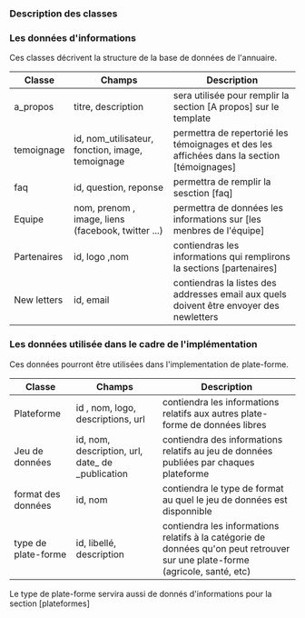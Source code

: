 ### Description des classes
 
### Les données d'informations
Ces classes décrivent la structure de la base de données de l'annuaire.

| Classe | Champs | Description |
| -------- | ----------- | --------------- |
| a_propos | titre, description | sera utilisée pour remplir la section [A propos] sur le template |
| temoignage | id, nom_utilisateur, fonction, image, temoignage | permettra de repertorié les témoignages et des les affichées dans la section [témoignages] |
| faq | id, question, reponse | permettra de remplir la sesction [faq] |
| Equipe | nom, prenom , image, liens (facebook, twitter ...) | permettra de données les informations sur [les menbres de l'équipe] |
| Partenaires | id, logo ,nom | contiendras les informations qui remplirons la sections [partenaires] |
| New letters |id, email | contiendras la listes des addresses email aux quels doivent être envoyer des newletters |

### Les données utilisée dans le cadre de l'implémentation
Ces données pourront être utilisées dans l'implementation de plate-forme.

| Classe | Champs | Description |
| -------- | ----------- | --------------- |
| Plateforme | id , nom, logo, descriptions, url | contiendra les informations relatifs aux autres plate-forme de données libres |
| Jeu de données | id, nom, description, url, date_ de _publication | contiendra des informations relatifs au jeu de données publiées par chaques plateforme |
| format des données | id, nom | contiendra le type de format au quel le jeu de données est disponnible |
| type de plate-forme | id, libellé, description | contiendra les informations relatifs à la catégorie de données qu'on peut retrouver sur une plate-forme (agricole, santé, etc) |

Le type de plate-forme servira aussi de donnés d'informations pour la section [plateformes]
